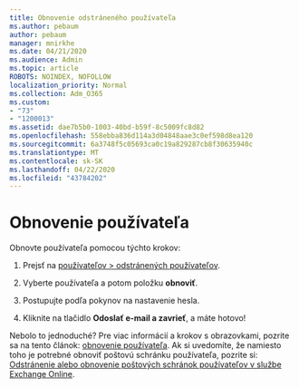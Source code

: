 ```yaml
---
title: Obnovenie odstráneného používateľa
ms.author: pebaum
author: pebaum
manager: mnirkhe
ms.date: 04/21/2020
ms.audience: Admin
ms.topic: article
ROBOTS: NOINDEX, NOFOLLOW
localization_priority: Normal
ms.collection: Adm_O365
ms.custom:
- "73"
- "1200013"
ms.assetid: dae7b5b0-1003-40bd-b59f-8c5009fc8d82
ms.openlocfilehash: 558ebba836d114a3d04848aae3c0ef598d8ea120
ms.sourcegitcommit: 6a3748f5c05693ca0c19a829287cb8f30635940c
ms.translationtype: MT
ms.contentlocale: sk-SK
ms.lasthandoff: 04/22/2020
ms.locfileid: "43784202"
---
```

# <a name="restore-a-user"></a>Obnovenie používateľa

Obnovte používateľa pomocou týchto krokov:
  
1. Prejsť na [používateľov \> odstránených používateľov](https://admin.microsoft.com/adminportal/home#/deletedusers).

2. Vyberte používateľa a potom položku **obnoviť**.

3. Postupujte podľa pokynov na nastavenie hesla.

4. Kliknite na tlačidlo **Odoslať e-mail a zavrieť**, a máte hotovo!

Nebolo to jednoduché? Pre viac informácií a krokov s obrazovkami, pozrite sa na tento článok: [obnovenie používateľa](https://docs.microsoft.com/office365/admin/add-users/restore-user). Ak si uvedomíte, že namiesto toho je potrebné obnoviť poštovú schránku používateľa, pozrite si: [Odstránenie alebo obnovenie poštových schránok používateľov v službe Exchange Online](https://docs.microsoft.com/exchange/recipients-in-exchange-online/delete-or-restore-mailboxes).